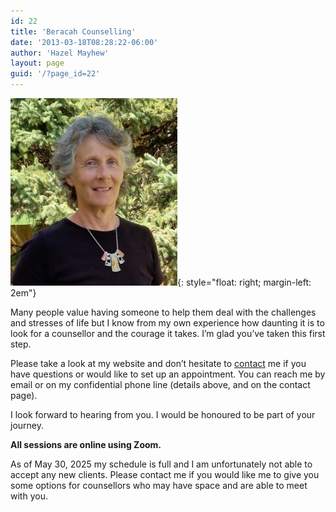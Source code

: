 ```yaml
---
id: 22
title: 'Beracah Counselling'
date: '2013-03-18T08:28:22-06:00'
author: 'Hazel Mayhew'
layout: page
guid: '/?page_id=22'
---
```


![](/images/Lifespan-website-photo-267x300.jpg){: style="float: right; margin-left: 2em"}

Many people value having someone to help them deal with the challenges and stresses of life but I know from my own experience how daunting it is to look for a counsellor and the courage it takes. I’m glad you’ve taken this first step.

Please take a look at my website and don’t hesitate to [contact](/contact) me if you have questions or would like to set up an appointment. You can reach me by email or on my confidential phone line (details above, and on the contact page).

I look forward to hearing from you. I would be honoured to be part of your journey.

**All sessions are online using Zoom.**

As of May 30, 2025 my schedule is full and I am unfortunately not able to accept any new clients.
Please contact me if you would like me to give you some options for counsellors who may have space and are able to meet with you.
